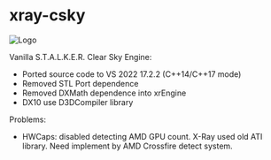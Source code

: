# xray-csky
![Logo](https://i35.fastpic.org/big/2012/0323/46/ae7b8d2f5f0ad39d2db7fcbc48fbfc46.jpg "Logo")

Vanilla S.T.A.L.K.E.R. Clear Sky Engine:
* Ported source code to VS 2022 17.2.2 (C++14/C++17 mode)
* Removed STL Port dependence
* Removed DXMath dependence into xrEngine 
* DX10 use D3DCompiler library 

Problems:
* HWCaps: disabled detecting AMD GPU count. X-Ray used old ATI library. Need implement by AMD Crossfire detect system. 
